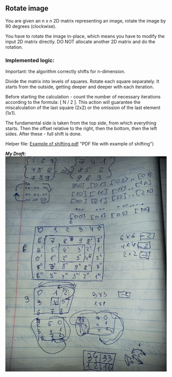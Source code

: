 ## Rotate image

You are given an n x n 2D matrix representing an image, rotate the image by 90 degrees (clockwise).

You have to rotate the image in-place, which means you have to modify the input 2D matrix directly. DO NOT allocate another 2D matrix and do the rotation.

### Implemented logic:
Important: the algorithm correctly shifts for n-dimension.

Divide the matrix into levels of squares. Rotate each square separately. It starts from the outside, getting deeper and deeper with each iteration.

Before starting the calculation - count the number of necessary iterations according to the formula: [ N / 2 ]. This action will guarantee the miscalculation of the last square (2x2) or the omission of the last element (1x1).

The fundamental side is taken from the top side, from which everything starts. Then the offset relative to the right, then the bottom, then the left sides. After these - full shift is done.

Helper file: [Example of shifting.pdf](Example%20of%20shifting.pdf) "PDF file with example of shifting")

_**My Draft:**_
![](draft.jpg "Draft Image")

